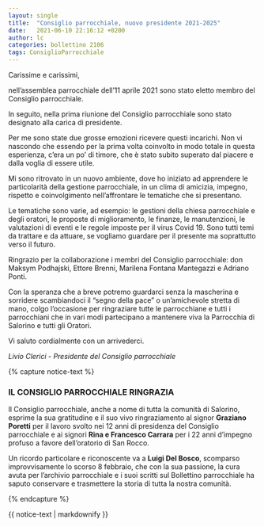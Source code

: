 ```yaml
---
layout: single
title:  "Consiglio parrocchiale, nuovo presidente 2021-2025"
date:   2021-06-10 22:16:12 +0200
author: lc
categories: bollettino 2106
tags: ConsiglioParrocchiale
---
```


Carissime e carissimi,

nell’assemblea parrocchiale dell’11 aprile 2021 sono stato eletto membro del Consiglio parrocchiale.

In seguito, nella prima riunione del Consiglio parrocchiale sono stato designato alla carica di presidente.

Per me sono state due grosse emozioni ricevere questi incarichi. Non vi nascondo che essendo per la prima volta coinvolto in modo totale in questa esperienza, c’era un po’ di timore, che è stato subito superato dal piacere e dalla voglia di essere utile.

Mi sono ritrovato in un nuovo ambiente, dove ho iniziato ad apprendere le particolarità della gestione parrocchiale, in un clima di amicizia, impegno, rispetto e coinvolgimento nell’affrontare le tematiche che si presentano.

Le tematiche sono varie, ad esempio: le gestioni della chiesa parrocchiale e degli oratori, le proposte di miglioramento, le finanze, le manutenzioni, le valutazioni di eventi e le regole imposte per il virus Covid 19. Sono tutti temi da trattare e da attuare, se vogliamo guardare per il presente ma soprattutto verso il futuro.

Ringrazio per la collaborazione i membri del Consiglio parrocchiale: don Maksym Podhajski, Ettore Brenni, Marilena Fontana Mantegazzi e Adriano Ponti.

Con la speranza che a breve potremo guardarci senza la mascherina e sorridere  scambiandoci il “segno della pace” o un’amichevole stretta di mano, colgo l’occasione per ringraziare tutte le parrocchiane e tutti i parrocchiani che in vari modi partecipano a mantenere viva la Parrocchia di Salorino e tutti gli Oratori.                   

Vi saluto cordialmente con un arrivederci.                                                               

*Livio Clerici - Presidente del Consiglio parrocchiale*


{% capture notice-text %}

### IL CONSIGLIO PARROCCHIALE RINGRAZIA

Il Consiglio parrocchiale, anche a nome di tutta la comunità di Salorino,  esprime la sua gratitudine e il suo vivo ringraziamento al signor **Graziano Poretti** per il lavoro svolto nei 12 anni di presidenza del Consiglio parrocchiale e ai signori **Rina e Francesco Carrara** per i 22 anni d’impegno profuso a favore dell’oratorio di San Rocco.

Un ricordo particolare e riconoscente va a **Luigi Del Bosco**, scomparso improvvisamente lo scorso 8 febbraio, che con la sua passione, la cura avuta per l’archivio parrocchiale e i suoi scritti sul Bollettino parrocchiale ha saputo conservare e trasmettere la storia di tutta la nostra comunità.


{% endcapture %}
<div class="notice--primary">
  {{ notice-text | markdownify }}
</div>





